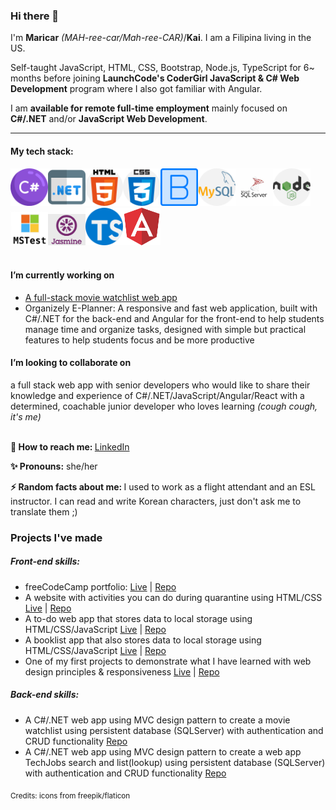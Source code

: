 ### Hi there 👋


I'm **Maricar** *(MAH-ree-car/Mah-ree-CAR)*/**Kai**. I am a Filipina living in the US. 

Self-taught JavaScript, HTML, CSS, Bootstrap, Node.js, TypeScript for 6~ months before joining **LaunchCode's CoderGirl JavaScript & C# Web Development** program where I also got familiar with Angular. 

I am **available for remote full-time employment** mainly focused on **C#/.NET** and/or **JavaScript Web Development**.

<hr>

<h4>My tech stack:</h4>
<div>
<span><img src="assets/csharp.png" alt="c-sharp logo" width="60"></span><span><img src="assets/dotnet.png" alt="dotnet logo" width="60"></span><span><img src="assets/html-5.png" alt="HTML5 logo" width="60"></span><span><img src="assets/css.png" alt="CSS3 logo" width="60"></span><span><img src="assets/bootstrap.png" alt="bootstrap logo" width="60"></span><span><img src="assets/mysql.png" alt="mysql logo" width="60"></span><span><img src="assets/Microsoft-SQL-Server-logo.jpg" alt="Microsoft SQL Server logo" width="60"></span><span><img src="assets/nodejs.png" alt="node-js logo" width="60"></span><span><img src="assets/mstest.png" alt="MS test logo" width="60"></span><span><img src="assets/jasmine.png" alt="jasmine logo" width="60"></span><span><img src="assets/typescript.png" alt="typescript logo" width="60"></span><span><img src="assets/angular.png" alt="angular logo" width="60"></span>
</div>
<br />
<h4>I’m currently working on</h4>
<ul>
  <li><a href="https://github.com//mlwalters/MovieWatchlist">A full-stack movie watchlist web app</a></li>
  <li>Organizely E-Planner: A responsive and fast web application, built with C#/.NET for the back-end and Angular for the front-end to help students manage time and organize tasks, designed with simple but practical features to help students focus and be more productive</li>
</ul>
<h4>I’m looking to collaborate on</h4> a full stack web app with senior developers who would like to share their knowledge and experience of C#/.NET/JavaScript/Angular/React with a determined, coachable junior developer who loves learning <em>(cough cough, it's me)</em>
<br />
<br />
<p><strong>📧  How to reach me: </strong><a href="https://www.linkedin.com/authwall?trk=gf&trkInfo=AQHyjq3ww_dROwAAAXfhlx0ouoRAxqESwrt3D9h_GORCJ8qvG0OEH2tkpk-2J-GLNMD4aYXx_4BmNC8O6F9OOUQh9NSUkpU7AB-Aptqgw6DlwPtchajF2yfAVaGbg4oG6_SyZ08=&originalReferer=&sessionRedirect=https%3A%2F%2Fwww.linkedin.com%2Fin%2Fmaricar-walters%2F">LinkedIn</a></p>
<p><strong>✨  Pronouns:</strong> she/her</p>
<p><strong>⚡  Random facts about me: </strong>I used to work as a flight attendant and an ESL instructor. I can read and write Korean characters, just don't ask me to translate them ;)</p>


<h3>Projects I've made</h3> 
<h5>Front-end skills:</h5>
<ul>
<li>freeCodeCamp portfolio: <a href="https://mlwalters.github.io/freeCodeCamp-portfolio/">Live</a> | <a href="https://github.com//mlwalters/fcc-portfolio">Repo</a></li>
<li>A website with activities you can do during quarantine using HTML/CSS <a href="https:///mlwalters.github.io/stay-at-home/">Live</a> | <a href="https://github.com//mlwalters/stay-at-home">Repo</a></li>
<li>A to-do web app that stores data to local storage using HTML/CSS/JavaScript <a href="https:///mlwalters.github.io/todo-webapp/">Live</a> | <a href="https://github.com//mlwalters/todo-webapp">Repo</a></li>
<li>A booklist app that also stores data to local storage using HTML/CSS/JavaScript <a href="https:///mlwalters.github.io/booklist-app/">Live</a> | <a href="https://github.com//mlwalters/booklist-app">Repo</a></li>
<li>One of my first projects to demonstrate what I have learned with web design principles & responsiveness <a href="https:///mlwalters.github.io/recipe-page/">Live</a> | <a href="https://github.com//mlwalters/recipe-page">Repo</a></li>
</ul>
<h5>Back-end skills:</h5>
<ul>
  <li>A C#/.NET web app using MVC design pattern to create a movie watchlist using persistent database (SQLServer) with authentication and CRUD functionality <a href="https://github.com//mlwalters/MovieWatchlist">Repo</a></li>
  <li>A C#/.NET web app using MVC design pattern to create a web app TechJobs search and list(lookup) using persistent database (SQLServer) with authentication and CRUD functionality <a href="https://github.com//mlwalters/TechJobsPersistent">Repo</a></li>
</ul>



<sub>Credits: icons from freepik/flaticon</sub>
